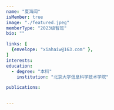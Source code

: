```yaml
---
name: "夏海闻"
isMember: true
image: "./featured.jpeg"
memberType: "2023级智班"
bio: ""

links: [
  {envelope: "xiahaiw@163.com" },
]
interests:
education:
  - degree: "本科"
    institution: "北京大学信息科学技术学院"

publications:
  

---
```


